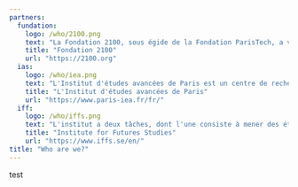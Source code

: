 ```yaml
---
partners: 
  fundation: 
    logo: /who/2100.png
    text: "La Fondation 2100, sous égide de la Fondation ParisTech, a vocation à promouvoir la prospective de long terme des sociétés humaines. Elle prolonge les travaux entamés il y a près de quarante ans sous la direction de Thierry Gaudin par le Centre de Prospective et d’Évaluation du Ministère de la Recherche puis par l’association Prospective 2100. Aujourd’hui, elle anime les efforts de prospective par un prix de thèses décerné avec un cercle d'académiciens, un concours sur les futurs positifs en partenariat avec l’Institut d’Études Avancées de Paris, et un projet international de prospective mondiale (revisitant le rapport 2100, Récit du prochain siècle publié en 1990)."
    title: "Fondation 2100"
    url: "https://2100.org"
  ias: 
    logo: /who/iea.png
    text: "L'Institut d'études avancées de Paris est un centre de recherche indépendant en sciences humaines et sociales qui vise à favoriser la recherche interdisciplinaire et à expérimenter de nouveaux formats de collaborations intersectorielles. Pour ce faire, il invite en résidence des chercheurs internationaux de haut niveau, organise des événements scientifiques, et met en place des espaces de réflexion et d’échanges associant universitaires, citoyens, décideurs politiques et industriels."
    title: "L'Institut d'études avancées de Paris"
    url: "https://www.paris-iea.fr/fr/"
  iff: 
    logo: /who/iffs.png
    text: "L'institut a deux tâches, dont l'une consiste à mener des études prospectives, à promouvoir une perspective orientée vers l'avenir dans la recherche suédoise, et à utiliser et développer une théorie et une méthodologie appropriées. Nos recherches sont guidées par des programmes de recherche, et le programme actuel comprend des recherches sur le changement climatique, les nouvelles technologies, les préjugés qui régissent nos actions, qui prendra quelles décisions, et le bien-être de nos jeunes. Les chercheurs de l'institut mènent principalement des recherches dans le cadre de ce programme. Notre deuxième mission est de stimuler une discussion ouverte et large sur les possibilités et les menaces qui pèsent sur le développement social futur. Nous le faisons en organisant des séminaires, en publiant des rapports et en communiquant les résultats de nos recherches par le biais de bulletins d'information, de Facebook, de Twitter et de notre site, mais aussi en faisant participer nos chercheurs à des débats, en rendant visite à des politiciens, des organismes gouvernementaux et des entreprises, et en partageant leurs connaissances par le biais des médias publics."
    title: "Institute for Futures Studies"
    url: "https://www.iffs.se/en/"
title: "Who are we?"
---
```

test
